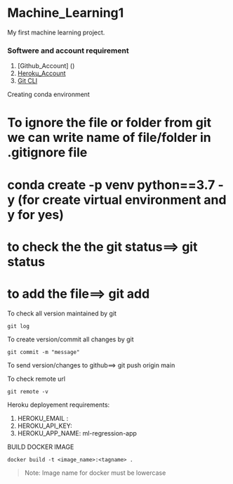 # Machine_Learning1
My first machine learning project.

### Softwere and account requirement
1. [Github_Account] ()
2. [Heroku_Account]()
3. [Git CLI]()

Creating conda environment

# To ignore the file or folder from git we can write name of file/folder in .gitignore file

# conda create -p venv python==3.7 -y  (for create virtual environment and y for yes)
# to check the the git status==> git status
# to add the file==> git add <file name>

 To check all version maintained by git
 ```
 git log
 ``` 

To create version/commit all changes by git
```
git commit -m "message"
```

To send version/changes to github==> git push origin main

To check remote url
```
git remote -v
```

Heroku deployement requirements:
1. HEROKU_EMAIL :
2. HEROKU_API_KEY: 
3. HEROKU_APP_NAME: ml-regression-app

BUILD DOCKER IMAGE
```
docker build -t <image_name>:<tagname> .
```

>Note: Image name for docker must be lowercase
